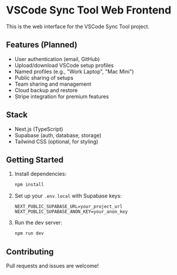 # VSCode Sync Tool Web Frontend

This is the web interface for the VSCode Sync Tool project.

## Features (Planned)

- User authentication (email, GitHub)
- Upload/download VSCode setup profiles
- Named profiles (e.g., "Work Laptop", "Mac Mini")
- Public sharing of setups
- Team sharing and management
- Cloud backup and restore
- Stripe integration for premium features

## Stack

- Next.js (TypeScript)
- Supabase (auth, database, storage)
- Tailwind CSS (optional, for styling)

## Getting Started

1. Install dependencies:
   ```bash
   npm install
   ```
2. Set up your `.env.local` with Supabase keys:
   ```env
   NEXT_PUBLIC_SUPABASE_URL=your_project_url
   NEXT_PUBLIC_SUPABASE_ANON_KEY=your_anon_key
   ```
3. Run the dev server:
   ```bash
   npm run dev
   ```

## Contributing

Pull requests and issues are welcome!
